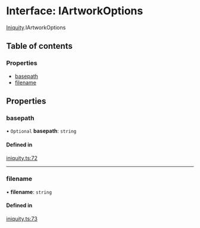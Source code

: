 # Interface: IArtworkOptions

[Iniquity](../modules/Iniquity.md).IArtworkOptions

## Table of contents

### Properties

- [basepath](Iniquity.IArtworkOptions.md#basepath)
- [filename](Iniquity.IArtworkOptions.md#filename)

## Properties

### basepath

• `Optional` **basepath**: `string`

#### Defined in

[iniquity.ts:72](https://github.com/iniquitybbs/iniquity/blob/f12cb99/packages/core/src/iniquity.ts#L72)

___

### filename

• **filename**: `string`

#### Defined in

[iniquity.ts:73](https://github.com/iniquitybbs/iniquity/blob/f12cb99/packages/core/src/iniquity.ts#L73)
